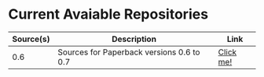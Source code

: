 # Current Avaiable Repositories

| Source(s) | Description | Link |
| ---       | ---         | ---  |
| 0.6 | Sources for Paperback versions 0.6 to 0.7 | [Click me!](https://rintendou.github.io/tommys-extensions/0.6) |

